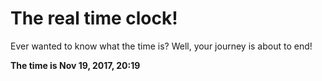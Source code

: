 # The real time clock!

Ever wanted to know what the time is? Well, your journey is about to end!

**The time is Nov 19, 2017, 20:19**